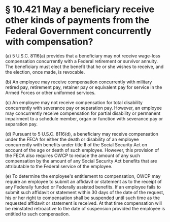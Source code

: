 # § 10.421   May a beneficiary receive other kinds of payments from the Federal Government concurrently with compensation?

(a) 5 U.S.C. 8116(a) provides that a beneficiary may not receive wage-loss compensation concurrently with a Federal retirement or survivor annuity. The beneficiary must elect the benefit that he or she wishes to receive, and the election, once made, is revocable.


(b) An employee may receive compensation concurrently with military retired pay, retirement pay, retainer pay or equivalent pay for service in the Armed Forces or other uniformed services.


(c) An employee may not receive compensation for total disability concurrently with severance pay or separation pay. However, an employee may concurrently receive compensation for partial disability or permanent impairment to a schedule member, organ or function with severance pay or separation pay.


(d) Pursuant to 5 U.S.C. 8116(d), a beneficiary may receive compensation under the FECA for either the death or disability of an employee concurrently with benefits under title II of the Social Security Act on account of the age or death of such employee. However, this provision of the FECA also requires OWCP to reduce the amount of any such compensation by the amount of any Social Security Act benefits that are attributable to the Federal service of the employee.


(e) To determine the employee's entitlement to compensation, OWCP may require an employee to submit an affidavit or statement as to the receipt of any Federally funded or Federally assisted benefits. If an employee fails to submit such affidavit or statement within 30 days of the date of the request, his or her right to compensation shall be suspended until such time as the requested affidavit or statement is received. At that time compensation will be reinstated retroactive to the date of suspension provided the employee is entitled to such compensation.




